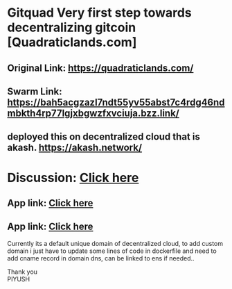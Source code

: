 # Gitquad Very first step towards decentralizing gitcoin [Quadraticlands.com]

## Original Link: https://quadraticlands.com/

## Swarm Link: https://bah5acgzazl7ndt55yv55abst7c4rdg46ndmbkth4rp77lgjxbgwzfxvciuja.bzz.link/

## deployed this on decentralized cloud that is akash. https://akash.network/

# Discussion: [Click here](https://gov.gitcoin.co/t/request-for-proposal-gitcoindao-com-website/8114/12)

## App link: [Click here](http://decentralized.quadraticlands.com/)
## App link: [Click here](http://857tp1qb31bkh1ncp6f3vsbb0s.ingress.provider-0.prod.ams1.akash.pub/)

Currently its a default unique domain of decentralized cloud, to add custom domain i just have to update some lines of code in dockerfile and need to add cname record in domain dns, can be linked to ens if needed..

Thank you <br>
PIYUSH
